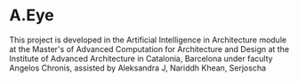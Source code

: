 # A.Eye
This project is developed in the Artificial Intelligence in Architecture module at the Master's of Advanced Computation for Architecture and Design at the Institute of Advanced Architecture in Catalonia, Barcelona under faculty Angelos Chronis, assisted by Aleksandra J, Nariddh Khean, Serjoscha
